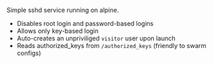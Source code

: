 Simple sshd service running on alpine.

* Disables root login and password-based logins
* Allows only key-based login
* Auto-creates an unpriviliged `visitor` user upon launch
* Reads authorized_keys from `/authorized_keys` (friendly to swarm configs)
